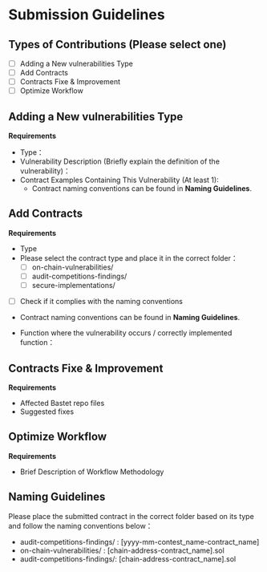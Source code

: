 # Submission Guidelines

## Types of Contributions (Please select one)  
- [ ] Adding a New vulnerabilities Type
- [ ] Add Contracts
- [ ] Contracts Fixe & Improvement
- [ ] Optimize Workflow

## Adding a New vulnerabilities Type
**Requirements**
- Type：
- Vulnerability Description (Briefly explain the definition of the vulnerability)：
- Contract Examples Containing This Vulnerability (At least 1):
  - Contract naming conventions can be found in **Naming Guidelines**.


## Add Contracts
**Requirements**
-   Type
- Please select the contract type and place it in the correct folder：
  - [ ] on-chain-vulnerabilities/
  - [ ] audit-competitions-findings/
  - [ ] secure-implementations/

- [ ] Check if it complies with the naming conventions
 - Contract naming conventions can be found in **Naming Guidelines**.

- Function where the vulnerability occurs / correctly implemented function：

## Contracts Fixe & Improvement
**Requirements**
- Affected Bastet repo files
- Suggested fixes

## Optimize Workflow
**Requirements**
- Brief Description of Workflow Methodology

## Naming Guidelines
Please place the submitted contract in the correct folder based on its type and follow the naming conventions below：

- audit-competitions-findings/ : 
[yyyy-mm-contest_name-contract_name]
- on-chain-vulnerabilities/ : [chain-address-contract_name].sol
- audit-competitions-findings/: 
[chain-address-contract_name].sol
